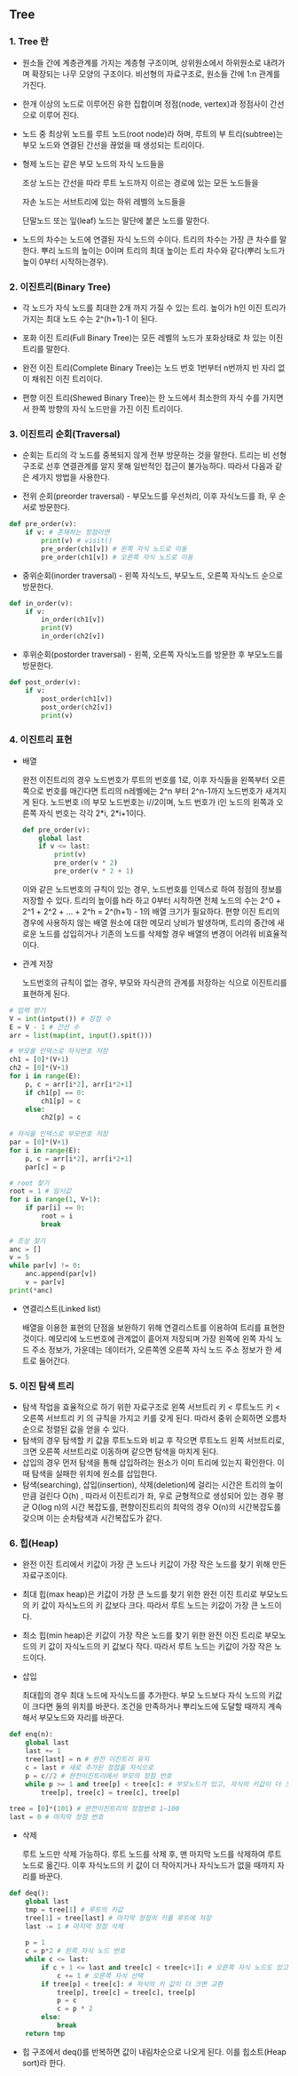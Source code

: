 ## Tree

### 1. Tree 란

- 원소들 간에 계층관계를 가지는 계층형 구조이며, 상위원소에서 하위원소로 내려가며 확장되는 나무 모양의 구조이다. 비선형의 자료구조로, 원소들 간에 1:n 관계를 가진다.

- 한개 이상의 노드로 이루어진 유한 집합이며 정점(node, vertex)과 정점사이 간선으로 이루어 진다.

- 노드 중 최상위 노드를 루트 노드(root node)라 하며, 루트의 부 트리(subtree)는 부모 노드와 연결된 간선을 끊었을 때 생성되는 트리이다.

- 형제 노드는 같은 부모 노드의 자식 노드들을

  조상 노드는 간선을 따라 루트 노드까지 이르는 경로에 있는 모든 노드들을

  자손 노드는 서브트리에 있는 하위 레벨의 노드들을

  단말노드 또는 잎(leaf) 노드는 말단에 붙은 노드를 말한다.

- 노드의 차수는 노드에 연결된 자식 노드의 수이다. 트리의 차수는 가장 큰 차수를 말한다. 뿌리 노드의 높이는 0이며 트리의 최대 높이는 트리 차수와 같다(뿌리 노드가 높이 0부터 시작하는경우).



### 2. 이진트리(Binary Tree)

- 각 노드가 자식 노드를 최대한 2개 까지 가질 수 있는 트리. 높이가 h인 이진 트리가 가지는 최대 노드 수는 2^(h+1)-1 이 된다.
- 포화 이진 트리(Full Binary Tree)는 모든 레벨의 노드가 포화상태로 차 있는 이진 트리를 말한다.

- 완전 이진 트리(Complete Binary Tree)는 노드 번호 1번부터 n번까지 빈 자리 없이 채워진 이진 트리이다.
- 편향 이진 트리(Shewed Binary Tree)는 한 노드에서 최소한의 자식 수를 가지면서 한쪽 방향의 자식 노드만을 가진 이진 트리이다.



### 3. 이진트리 순회(Traversal)

- 순회는 트리의 각 노드를 중복되지 않게 전부 방문하는 것을 말한다. 트리는 비 선형 구조로 선후 연결관계를 알지 못해 일반적인 접근이 불가능하다. 따라서 다음과 같은 세가지 방법을 사용한다.

- 전위 순회(preorder traversal) - 부모노드를 우선처리, 이후 자식노드를 좌, 우 순서로 방문한다.

```python
def pre_order(v):
    if v: # 존재하는 정점이면
        print(v) # visit()
        pre_order(ch1[v]) # 왼쪽 자식 노드로 이동
        pre_order(ch1[v]) # 오른쪽 자식 노드로 이동
```

- 중위순회(inorder traversal) - 왼쪽 자식노드, 부모노드, 오른쪽 자식노드 순으로 방문한다.

```python
def in_order(v):
    if v:
        in_order(ch1[v])
        print(V)
        in_order(ch2[v])
```

- 후위순회(postorder traversal) - 왼쪽, 오른쪽 자식노드를 방문한 후 부모노드를 방문한다.

```python
def post_order(v):
    if v:
        post_order(ch1[v])
        post_order(ch2[v])
        print(v)
```



### 4. 이진트리 표현

- 배열

  완전 이진트리의 경우 노드번호가 루트의 번호를 1로, 이후 자식들을 왼쪽부터 오른쪽으로 번호를 매긴다면 트리의 n레벨에는 2^n 부터 2^n-1까지 노드번호가 새겨지게 된다. 노드번호 i의 부모 노드번호는 i//2이며, 노드 번호가 i인 노드의 왼쪽과 오른쪽 자식 번호는 각각 2\*i, 2\*i+1이다.

  ```python
  def pre_order(v):
      global last
      if v <= last:
          print(v)
          pre_order(v * 2)
          pre_order(v * 2 + 1)
  ```

  이와 같은 노드번호의 규칙이 있는 경우, 노드번호를 인덱스로 하여 정점의 정보를 저장할 수 있다. 트리의 높이를 h라 하고 0부터 시작하면 전체 노드의 수는 2^0 + 2^1 + 2^2 + ... + 2^h = 2^(h+1) - 1의 배열 크기가 필요하다. 편향 이진 트리의 경우에 사용하지 않는 배열 원소에 대한 메모리 낭비가 발생하며, 트리의 중간에 새로운 노드를 삽입히거나 기존의 노드를 삭제할 경우 배열의 변경이 어려워 비효율적이다.

- 관계 저장

  노드번호의 규칙이 없는 경우, 부모와 자식관의 관계를 저장하는 식으로 이진트리를 표현하게 된다.

```python
# 입력 받기
V = int(intput()) # 정점 수
E = V - 1 # 간선 수
arr = list(map(int, input().spit()))

# 부모를 인덱스로 자식번호 저장
ch1 = [0]*(V+1)
ch2 = [0]*(V+1)
for i in range(E):
    p, c = arr[i*2], arr[i*2+1]
    if ch1[p] == 0:
        ch1[p] = c
    else:
        ch2[p] = c
        
# 자식을 인덱스로 부모번호 저장
par = [0]*(V+1)
for i in range(E):
    p, c = arr[i*2], arr[i*2+1]
    par[c] = p

# root 찾기
root = 1 # 임시값
for i in range(1, V+1):
    if par[i] == 0:
        root = i
        break
        
# 조상 찾기
anc = []
v = 5
while par[v] != 0:
    anc.append(par[v])
    v = par[v]
print(*anc)
```

- 연결리스트(Linked list)

  배열을 이용한 표현의 단점을 보완하기 위해 연결리스트를 이용하여 트리를 표현한 것이다. 메모리에 노드번호에 관계없이 흩어져 저장되며 가장 왼쪽에 왼쪽 자식 노드 주소 정보가, 가운데는 데이터가, 오른쪽엔 오른쪽 자식 노드 주소 정보가 한 세트로 들어간다.



### 5. 이진 탐색 트리

- 탐색 작업을 효율적으로 하기 위한 자료구조로 왼쪽 서브트리 키 < 루트노드 키 < 오른쪽 서브트리 키 의 규칙을 가지고 키를 갖게 된다. 따라서 중위 순회하면 오름차순으로 정렬된 값을 얻을 수 있다.
- 탐색의 경우 탐색할 키 값을 루트노드와 비교 후 작으면 루트노드 왼쪽 서브트리로, 크면 오른쪽 서브트리로 이동하며 같으면 탐색을 마치게 된다.
- 삽입의 경우 먼저 탐색을 통해 삽입하려는 원소가 이미 트리에 있는지 확인한다. 이 때 탐색을 실패한 위치에 원소를 삽입한다.
- 탐색(searching), 삽입(insertion), 삭제(deletion)에 걸리는 시간은 트리의 높이만큼 걸린다 O(h) , 따라서 이진트리가 좌, 우로 균형적으로 생성되어 있는 경우 평균 O(log n)의 시간 복잡도를, 편향이진트리의 최악의 경우 O(n)의 시간복잡도를 갖으며 이는 순차탐색과 시간복잡도가 같다.



### 6. 힙(Heap)

- 완전 이진 트리에서 키값이 가장 큰 노드나 키값이 가장 작은 노드를 찾기 위해 만든 자료구조이다.
- 최대 힙(max heap)은 키값이 가장 큰 노드를 찾기 위한 완전 이진 트리로 부모노드의 키 값이 자식노드의 키 값보다 크다. 따라서 루트 노드는 키값이 가장 큰 노드이다.
- 최소 힙(min heap)은 키값이 가장 작은 노드를 찾기 위한 완전 이진 트리로 부모노드의 키 값이 자식노드의 키 값보다 작다. 따라서 루트 노드는 키값이 가장 작은 노드이다.



- 삽입

  최대힙의 경우 최대 노드에 자식노드를 추가한다. 부모 노드보다 자식 노드의 키값이 크다면 둘의 위치를 바꾼다. 조건을 만족하거나 뿌리노드에 도달할 때까지 계속해서 부모노드와 자리를 바꾼다.

```python
def enq(n):
    global last
    last += 1
    tree[last] = n # 완전 이진트리 유지
    c = last # 새로 추가된 정점을 자식으로
    p = c//2 # 완전이진트리에서 부모의 정점 번호
    while p >= 1 and tree[p] < tree[c]: # 부모노드가 있고, 자식의 키값이 더 크면 교환
        tree[p], tree[c] = tree[c], tree[p]
    
tree = [0]*(101) # 완전이진트리의 정점번호 1~100
last = 0 # 마지막 정점 번호
```

- 삭제

  루트 노드만 삭제 가능하다. 루트 노드를 삭제 후, 맨 마지막 노드를 삭제하여 루트 노드로 옮긴다. 이후 자식노드의 키 값이 더 작아지거나 자식노드가 없을 때까지 자리를 바꾼다.

```python
def deq():
    global last
    tmp = tree[1] # 루트의 키값
    tree[1] = tree[last] # 마지막 정점의 키를 루트에 저장
    last -= 1 # 마지막 정점 삭제
    
    p = 1
    c = p*2 # 왼쪽 자식 노드 번호
    while c <= last:
        if c + 1 <= last and tree[c] < tree[c+1]: # 오른쪽 자식 노드도 있고 더 크면
            c += 1 # 오른쪽 자식 선택
        if tree[p] < tree[c]: # 자식의 키 값이 더 크면 교환
            tree[p], tree[c] = tree[c], tree[p]
            p = c
            c = p * 2
        else:
            break
    return tmp
```

- 힙 구조에서 deq()를 반복하면 값이 내림차순으로 나오게 된다. 이를 힙소트(Heap sort)라 한다.

